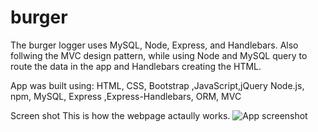 # burger
The burger logger uses MySQL, Node, Express, and Handlebars. Also follwing the MVC design pattern, while using Node and MySQL query to route the data in the app and Handlebars creating the HTML.

App was built using:
HTML, CSS, Bootstrap ,JavaScript,jQuery
Node.js, npm, MySQL, Express ,Express-Handlebars, ORM, MVC

Screen shot
This is how the webpage actaully works.
![App screenshot](https://media.giphy.com/media/RiPz9YNvcBQGqtTQqT/200w_d.gif)